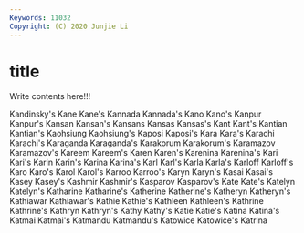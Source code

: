```yaml
---
Keywords: 11032
Copyright: (C) 2020 Junjie Li
---
```


# title

Write contents here!!!

Kandinsky's 
Kane 
Kane's 
Kannada 
Kannada's 
Kano 
Kano's 
Kanpur 
Kanpur's 
Kansan
Kansan's 
Kansans 
Kansas 
Kansas's 
Kant 
Kant's 
Kantian 
Kantian's 
Kaohsiung 
Kaohsiung's
Kaposi 
Kaposi's 
Kara 
Kara's 
Karachi 
Karachi's 
Karaganda 
Karaganda's 
Karakorum 
Karakorum's
Karamazov 
Karamazov's 
Kareem 
Kareem's 
Karen 
Karen's 
Karenina 
Karenina's 
Kari 
Kari's
Karin 
Karin's 
Karina 
Karina's 
Karl 
Karl's 
Karla 
Karla's 
Karloff 
Karloff's
Karo 
Karo's 
Karol 
Karol's 
Karroo 
Karroo's 
Karyn 
Karyn's 
Kasai 
Kasai's
Kasey 
Kasey's 
Kashmir 
Kashmir's 
Kasparov 
Kasparov's 
Kate 
Kate's 
Katelyn 
Katelyn's
Katharine 
Katharine's 
Katherine 
Katherine's 
Katheryn 
Katheryn's 
Kathiawar 
Kathiawar's 
Kathie 
Kathie's
Kathleen 
Kathleen's 
Kathrine 
Kathrine's 
Kathryn 
Kathryn's 
Kathy 
Kathy's 
Katie 
Katie's
Katina 
Katina's 
Katmai 
Katmai's 
Katmandu 
Katmandu's 
Katowice 
Katowice's 
Katrina 
